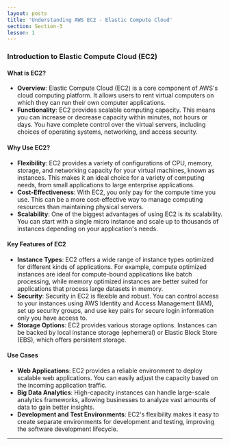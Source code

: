 ```yaml
---
layout: posts
title: 'Understanding AWS EC2 - Elastic Compute Cloud'
section: Section-3
lesson: 1
---
```


### Introduction to Elastic Compute Cloud (EC2)

#### What is EC2?

- **Overview**: Elastic Compute Cloud (EC2) is a core component of AWS's cloud computing platform. It allows users to rent virtual computers on which they can run their own computer applications.
- **Functionality**: EC2 provides scalable computing capacity. This means you can increase or decrease capacity within minutes, not hours or days. You have complete control over the virtual servers, including choices of operating systems, networking, and access security.

<!-- pagebreak -->

#### Why Use EC2?

- **Flexibility**: EC2 provides a variety of configurations of CPU, memory, storage, and networking capacity for your virtual machines, known as instances. This makes it an ideal choice for a variety of computing needs, from small applications to large enterprise applications.
- **Cost-Effectiveness**: With EC2, you only pay for the compute time you use. This can be a more cost-effective way to manage computing resources than maintaining physical servers.
- **Scalability**: One of the biggest advantages of using EC2 is its scalability. You can start with a single micro instance and scale up to thousands of instances depending on your application's needs.

<!-- pagebreak -->

#### Key Features of EC2

- **Instance Types**: EC2 offers a wide range of instance types optimized for different kinds of applications. For example, compute optimized instances are ideal for compute-bound applications like batch processing, while memory optimized instances are better suited for applications that process large datasets in memory.
- **Security**: Security in EC2 is flexible and robust. You can control access to your instances using AWS Identity and Access Management (IAM), set up security groups, and use key pairs for secure login information only you have access to.
- **Storage Options**: EC2 provides various storage options. Instances can be backed by local instance storage (ephemeral) or Elastic Block Store (EBS), which offers persistent storage.

<!-- pagebreak -->

#### Use Cases

- **Web Applications**: EC2 provides a reliable environment to deploy scalable web applications. You can easily adjust the capacity based on the incoming application traffic.
- **Big Data Analytics**: High-capacity instances can handle large-scale analytics frameworks, allowing businesses to analyze vast amounts of data to gain better insights.
- **Development and Test Environments**: EC2's flexibility makes it easy to create separate environments for development and testing, improving the software development lifecycle.

---
